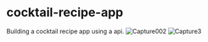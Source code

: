 # cocktail-recipe-app
Building a cocktail recipe app using a api.
![Capture002](https://user-images.githubusercontent.com/8805744/218324576-afcd7cca-b96d-4f55-bf95-eb96dfaf7c34.PNG)
![Capture3](https://user-images.githubusercontent.com/8805744/218590683-2c2ea530-0b64-4f02-a610-748a302999fe.PNG)
